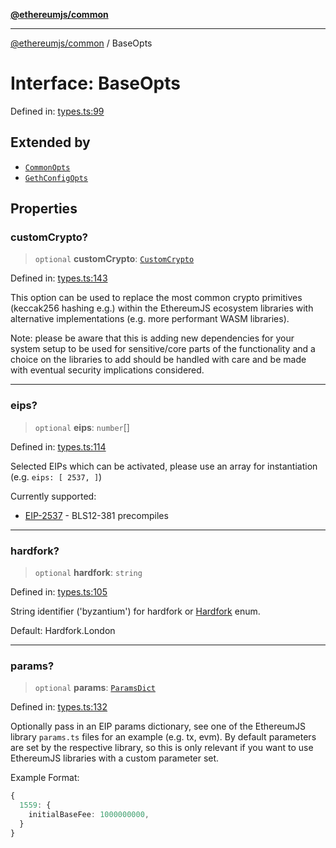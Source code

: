[**@ethereumjs/common**](../README.md)

***

[@ethereumjs/common](../README.md) / BaseOpts

# Interface: BaseOpts

Defined in: [types.ts:99](https://github.com/ethereumjs/ethereumjs-monorepo/blob/master/packages/common/src/types.ts#L99)

## Extended by

- [`CommonOpts`](CommonOpts.md)
- [`GethConfigOpts`](GethConfigOpts.md)

## Properties

### customCrypto?

> `optional` **customCrypto**: [`CustomCrypto`](CustomCrypto.md)

Defined in: [types.ts:143](https://github.com/ethereumjs/ethereumjs-monorepo/blob/master/packages/common/src/types.ts#L143)

This option can be used to replace the most common crypto primitives
(keccak256 hashing e.g.) within the EthereumJS ecosystem libraries
with alternative implementations (e.g. more performant WASM libraries).

Note: please be aware that this is adding new dependencies for your
system setup to be used for sensitive/core parts of the functionality
and a choice on the libraries to add should be handled with care
and be made with eventual security implications considered.

***

### eips?

> `optional` **eips**: `number`[]

Defined in: [types.ts:114](https://github.com/ethereumjs/ethereumjs-monorepo/blob/master/packages/common/src/types.ts#L114)

Selected EIPs which can be activated, please use an array for instantiation
(e.g. `eips: [ 2537, ]`)

Currently supported:

- [EIP-2537](https://eips.ethereum.org/EIPS/eip-2537) - BLS12-381 precompiles

***

### hardfork?

> `optional` **hardfork**: `string`

Defined in: [types.ts:105](https://github.com/ethereumjs/ethereumjs-monorepo/blob/master/packages/common/src/types.ts#L105)

String identifier ('byzantium') for hardfork or [Hardfork](../variables/Hardfork.md) enum.

Default: Hardfork.London

***

### params?

> `optional` **params**: [`ParamsDict`](../type-aliases/ParamsDict.md)

Defined in: [types.ts:132](https://github.com/ethereumjs/ethereumjs-monorepo/blob/master/packages/common/src/types.ts#L132)

Optionally pass in an EIP params dictionary, see one of the
EthereumJS library `params.ts` files for an example (e.g. tx, evm).
By default parameters are set by the respective library, so this
is only relevant if you want to use EthereumJS libraries with a
custom parameter set.

Example Format:

```ts
{
  1559: {
    initialBaseFee: 1000000000,
  }
}
```
